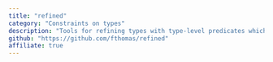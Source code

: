 ```yaml
---
title: "refined"
category: "Constraints on types"
description: "Tools for refining types with type-level predicates which constrain the set of values described by the refined type, for example restricting to positive or negative numbers."
github: "https://github.com/fthomas/refined"
affiliate: true
---
```

